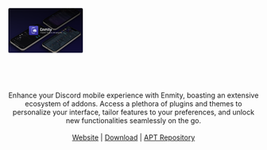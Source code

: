 <div align='center' style='width: 150px; height: 150px;'>
   <img src='https://github.com/enmity-mod/assets/blob/main/Enmity_Banner.png?raw=true' />
</div>

<br />

<div align='center'>
   Enhance your Discord mobile experience with Enmity, boasting an extensive ecosystem of addons. Access a plethora of plugins and themes to personalize your interface, tailor features to your preferences, and unlock new functionalities seamlessly on the go. <br><br>
   <a href='https://github.com/enmity-mod/tweak/releases/latest/'>Website</a> | <a href='https://github.com/enmity-mod/tweak/releases/latest/'>Download</a> | <a href='https://github.com/enmity-mod/tweak/releases/latest/'>APT Repository</a>
</div>
